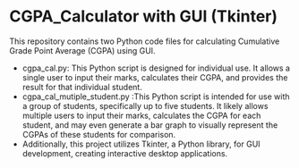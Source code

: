 # CGPA_Calculator with GUI (Tkinter)

This repository contains two Python code files for calculating Cumulative Grade Point Average (CGPA) using GUI.
+ cgpa_cal.py: This Python script is designed for individual use. It allows a single user to input their marks, calculates their CGPA, and provides the result for that individual student.
+ cgpa_cal_mutiple_student.py :This Python script is intended for use with a group of students, specifically up to five students. It likely allows multiple users to input their marks, calculates the CGPA for each student, and may even generate a bar graph to visually represent the CGPAs of these students for comparison.
+ Additionally, this project utilizes Tkinter, a Python library, for GUI development, creating interactive desktop applications.
